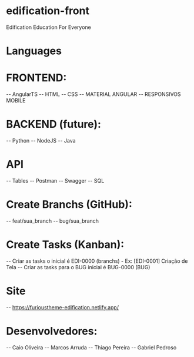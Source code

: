 # edification-front
Edification Education For Everyone


# Languages

# FRONTEND:

-- AngularTS
-- HTML
-- CSS
-- MATERIAL ANGULAR
-- RESPONSIVOS MOBILE 


# BACKEND (future):

-- Python
-- NodeJS
-- Java

# API 

-- Tables
-- Postman
-- Swagger
-- SQL


# Create Branchs (GitHub):

-- feat/sua_branch
-- bug/sua_branch

# Create Tasks (Kanban):
 
 -- Criar as tasks o inicial é EDI-0000 (branchs) - Ex: [EDI-0001] Criação de Tela 
 -- Criar as tasks para o BUG inicial é BUG-0000 (BUG)


 # Site 
  -- https://furioustheme-edification.netlify.app/ 


# Desenvolvedores: 
-- Caio Oliveira 
-- Marcos Arruda
-- Thiago Pereira
-- Gabriel Pedroso